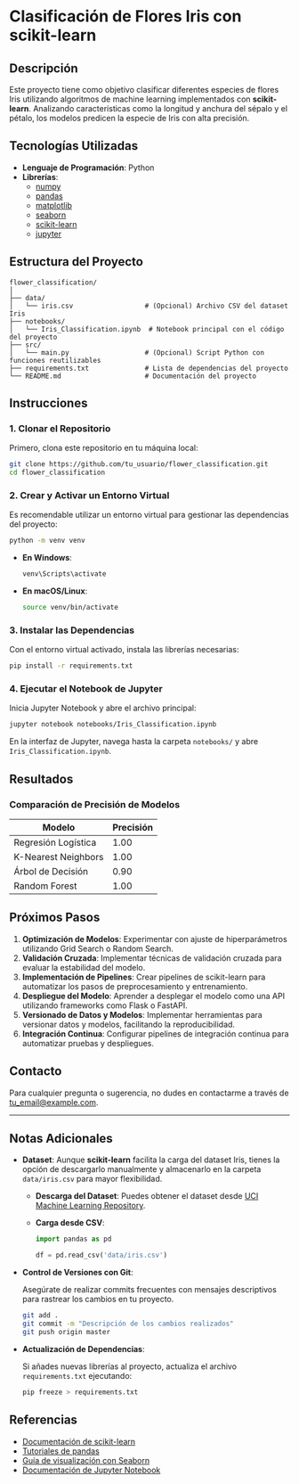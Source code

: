 
# Clasificación de Flores Iris con scikit-learn

## Descripción

Este proyecto tiene como objetivo clasificar diferentes especies de flores Iris utilizando algoritmos de machine learning implementados con **scikit-learn**. Analizando características como la longitud y anchura del sépalo y el pétalo, los modelos predicen la especie de Iris con alta precisión.

## Tecnologías Utilizadas

- **Lenguaje de Programación**: Python
- **Librerías**:
  - [numpy](https://numpy.org/)
  - [pandas](https://pandas.pydata.org/)
  - [matplotlib](https://matplotlib.org/)
  - [seaborn](https://seaborn.pydata.org/)
  - [scikit-learn](https://scikit-learn.org/stable/)
  - [jupyter](https://jupyter.org/)

## Estructura del Proyecto

```
flower_classification/
│
├── data/
│   └── iris.csv                  # (Opcional) Archivo CSV del dataset Iris
├── notebooks/
│   └── Iris_Classification.ipynb  # Notebook principal con el código del proyecto
├── src/
│   └── main.py                   # (Opcional) Script Python con funciones reutilizables
├── requirements.txt              # Lista de dependencias del proyecto
└── README.md                     # Documentación del proyecto
```

## Instrucciones

### 1. Clonar el Repositorio

Primero, clona este repositorio en tu máquina local:

```bash
git clone https://github.com/tu_usuario/flower_classification.git
cd flower_classification
```

### 2. Crear y Activar un Entorno Virtual

Es recomendable utilizar un entorno virtual para gestionar las dependencias del proyecto:

```bash
python -m venv venv
```

- **En Windows**:

  ```bash
  venv\Scripts\activate
  ```

- **En macOS/Linux**:

  ```bash
  source venv/bin/activate
  ```

### 3. Instalar las Dependencias

Con el entorno virtual activado, instala las librerías necesarias:

```bash
pip install -r requirements.txt
```

### 4. Ejecutar el Notebook de Jupyter

Inicia Jupyter Notebook y abre el archivo principal:

```bash
jupyter notebook notebooks/Iris_Classification.ipynb
```

En la interfaz de Jupyter, navega hasta la carpeta `notebooks/` y abre `Iris_Classification.ipynb`.

## Resultados

### Comparación de Precisión de Modelos

| Modelo                  | Precisión |
|-------------------------|-----------|
| Regresión Logística     | 1.00      |
| K-Nearest Neighbors     | 1.00      |
| Árbol de Decisión       | 0.90      |
| Random Forest           | 1.00      |

## Próximos Pasos

1. **Optimización de Modelos**: Experimentar con ajuste de hiperparámetros utilizando Grid Search o Random Search.
2. **Validación Cruzada**: Implementar técnicas de validación cruzada para evaluar la estabilidad del modelo.
3. **Implementación de Pipelines**: Crear pipelines de scikit-learn para automatizar los pasos de preprocesamiento y entrenamiento.
4. **Despliegue del Modelo**: Aprender a desplegar el modelo como una API utilizando frameworks como Flask o FastAPI.
5. **Versionado de Datos y Modelos**: Implementar herramientas para versionar datos y modelos, facilitando la reproducibilidad.
6. **Integración Continua**: Configurar pipelines de integración continua para automatizar pruebas y despliegues.

## Contacto

Para cualquier pregunta o sugerencia, no dudes en contactarme a través de [tu_email@example.com](mailto:tu_email@example.com).

---

## Notas Adicionales

- **Dataset**: Aunque **scikit-learn** facilita la carga del dataset Iris, tienes la opción de descargarlo manualmente y almacenarlo en la carpeta `data/iris.csv` para mayor flexibilidad.
  
  - **Descarga del Dataset**: Puedes obtener el dataset desde [UCI Machine Learning Repository](https://archive.ics.uci.edu/ml/datasets/iris).
  
  - **Carga desde CSV**:

    ```python
    import pandas as pd

    df = pd.read_csv('data/iris.csv')
    ```

- **Control de Versiones con Git**:
  
  Asegúrate de realizar commits frecuentes con mensajes descriptivos para rastrear los cambios en tu proyecto.

  ```bash
  git add .
  git commit -m "Descripción de los cambios realizados"
  git push origin master
  ```

- **Actualización de Dependencias**:
  
  Si añades nuevas librerías al proyecto, actualiza el archivo `requirements.txt` ejecutando:

  ```bash
  pip freeze > requirements.txt
  ```

## Referencias

- [Documentación de scikit-learn](https://scikit-learn.org/stable/documentation.html)
- [Tutoriales de pandas](https://pandas.pydata.org/pandas-docs/stable/user_guide/index.html)
- [Guía de visualización con Seaborn](https://seaborn.pydata.org/tutorial.html)
- [Documentación de Jupyter Notebook](https://jupyter-notebook.readthedocs.io/en/stable/)
